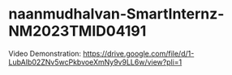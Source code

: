 # naanmudhalvan-SmartInternz-NM2023TMID04191

Video Demonstration: https://drive.google.com/file/d/1-LubAIb02ZNv5wcPkbvoeXmNy9v9LL6w/view?pli=1
